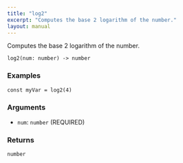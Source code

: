 ```yaml
---
title: "log2"
excerpt: "Computes the base 2 logarithm of the number."
layout: manual
---
```


Computes the base 2 logarithm of the number.



```
log2(num: number) -> number
```

### Examples

```kcl
const myVar = log2(4)
```

### Arguments

* `num`: `number` (REQUIRED)

### Returns

`number`



